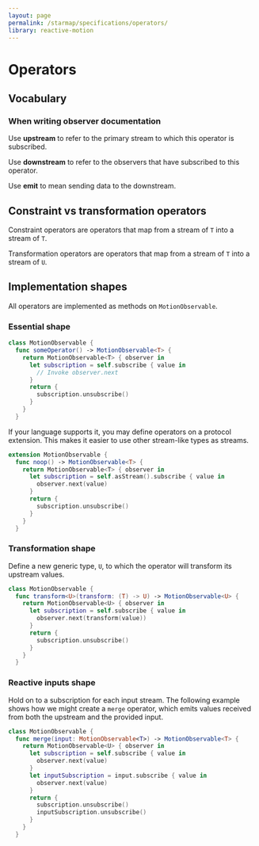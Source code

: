 ```yaml
---
layout: page
permalink: /starmap/specifications/operators/
library: reactive-motion
---
```


# Operators

## Vocabulary

### When writing observer documentation

Use **upstream** to refer to the primary stream to which this operator is subscribed.

Use **downstream** to refer to the observers that have subscribed to this operator.

Use **emit** to mean sending data to the downstream.

## Constraint vs transformation operators

Constraint operators are operators that map from a stream of `T` into a stream of `T`.

Transformation operators are operators that map from a stream of `T` into a stream of `U`.

## Implementation shapes

All operators are implemented as methods on `MotionObservable`.

### Essential shape

```swift
class MotionObservable {
  func someOperator() -> MotionObservable<T> {
    return MotionObservable<T> { observer in
      let subscription = self.subscribe { value in
        // Invoke observer.next
      }
      return {
        subscription.unsubscribe()
      }
    }
  }
```

If your language supports it, you may define operators on a protocol extension. This makes it easier
to use other stream-like types as streams.

```swift
extension MotionObservable {
  func noop() -> MotionObservable<T> {
    return MotionObservable<T> { observer in
      let subscription = self.asStream().subscribe { value in
        observer.next(value)
      }
      return {
        subscription.unsubscribe()
      }
    }
  }
```

### Transformation shape

Define a new generic type, `U`, to which the operator will transform its upstream values.

```swift
class MotionObservable {
  func transform<U>(transform: (T) -> U) -> MotionObservable<U> {
    return MotionObservable<U> { observer in
      let subscription = self.subscribe { value in
        observer.next(transform(value))
      }
      return {
        subscription.unsubscribe()
      }
    }
  }
```

### Reactive inputs shape

Hold on to a subscription for each input stream. The following example shows how we might create a
`merge` operator, which emits values received from both the upstream and the provided input.

```swift
class MotionObservable {
  func merge(input: MotionObservable<T>) -> MotionObservable<T> {
    return MotionObservable<U> { observer in
      let subscription = self.subscribe { value in
        observer.next(value)
      }
      let inputSubscription = input.subscribe { value in
        observer.next(value)
      }
      return {
        subscription.unsubscribe()
        inputSubscription.unsubscribe()
      }
    }
  }
```
